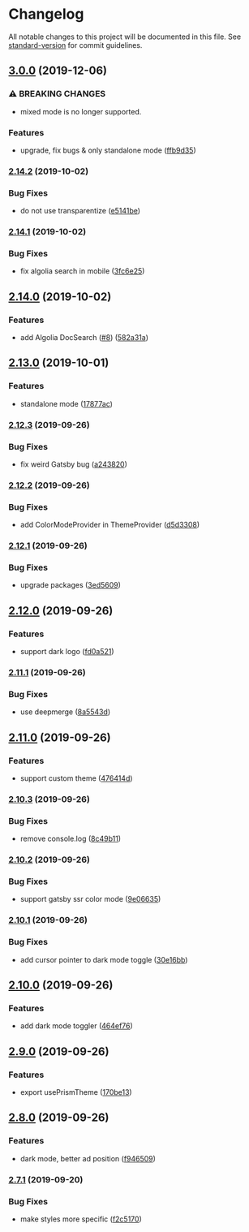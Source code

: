 # Changelog

All notable changes to this project will be documented in this file. See [standard-version](https://github.com/conventional-changelog/standard-version) for commit guidelines.

## [3.0.0](https://github.com/smooth-code/smooth-doc/compare/v2.14.2...v3.0.0) (2019-12-06)


### ⚠ BREAKING CHANGES

* mixed mode is no longer supported.

### Features

* upgrade, fix bugs & only standalone mode ([ffb9d35](https://github.com/smooth-code/smooth-doc/commit/ffb9d35cc4698b007f3950bf4aa251ae4fadcb87))

### [2.14.2](https://github.com/smooth-code/smooth-doc/compare/v2.14.1...v2.14.2) (2019-10-02)


### Bug Fixes

* do not use transparentize ([e5141be](https://github.com/smooth-code/smooth-doc/commit/e5141be))

### [2.14.1](https://github.com/smooth-code/smooth-doc/compare/v2.14.0...v2.14.1) (2019-10-02)


### Bug Fixes

* fix algolia search in mobile ([3fc6e25](https://github.com/smooth-code/smooth-doc/commit/3fc6e25))

## [2.14.0](https://github.com/smooth-code/smooth-doc/compare/v2.13.0...v2.14.0) (2019-10-02)


### Features

* add Algolia DocSearch ([#8](https://github.com/smooth-code/smooth-doc/issues/8)) ([582a31a](https://github.com/smooth-code/smooth-doc/commit/582a31a))

## [2.13.0](https://github.com/smooth-code/smooth-doc/compare/v2.12.3...v2.13.0) (2019-10-01)


### Features

* standalone mode ([17877ac](https://github.com/smooth-code/smooth-doc/commit/17877ac))

### [2.12.3](https://github.com/smooth-code/smooth-doc/compare/v2.12.2...v2.12.3) (2019-09-26)


### Bug Fixes

* fix weird Gatsby bug ([a243820](https://github.com/smooth-code/smooth-doc/commit/a243820))

### [2.12.2](https://github.com/smooth-code/smooth-doc/compare/v2.12.1...v2.12.2) (2019-09-26)


### Bug Fixes

* add ColorModeProvider in ThemeProvider ([d5d3308](https://github.com/smooth-code/smooth-doc/commit/d5d3308))

### [2.12.1](https://github.com/smooth-code/smooth-doc/compare/v2.12.0...v2.12.1) (2019-09-26)


### Bug Fixes

* upgrade packages ([3ed5609](https://github.com/smooth-code/smooth-doc/commit/3ed5609))

## [2.12.0](https://github.com/smooth-code/smooth-doc/compare/v2.11.1...v2.12.0) (2019-09-26)


### Features

* support dark logo ([fd0a521](https://github.com/smooth-code/smooth-doc/commit/fd0a521))

### [2.11.1](https://github.com/smooth-code/smooth-doc/compare/v2.11.0...v2.11.1) (2019-09-26)


### Bug Fixes

* use deepmerge ([8a5543d](https://github.com/smooth-code/smooth-doc/commit/8a5543d))

## [2.11.0](https://github.com/smooth-code/smooth-doc/compare/v2.10.3...v2.11.0) (2019-09-26)


### Features

* support custom theme ([476414d](https://github.com/smooth-code/smooth-doc/commit/476414d))

### [2.10.3](https://github.com/smooth-code/smooth-doc/compare/v2.10.2...v2.10.3) (2019-09-26)


### Bug Fixes

* remove console.log ([8c49b11](https://github.com/smooth-code/smooth-doc/commit/8c49b11))

### [2.10.2](https://github.com/smooth-code/smooth-doc/compare/v2.10.1...v2.10.2) (2019-09-26)


### Bug Fixes

* support gatsby ssr color mode ([9e06635](https://github.com/smooth-code/smooth-doc/commit/9e06635))

### [2.10.1](https://github.com/smooth-code/smooth-doc/compare/v2.10.0...v2.10.1) (2019-09-26)


### Bug Fixes

* add cursor pointer to dark mode toggle ([30e16bb](https://github.com/smooth-code/smooth-doc/commit/30e16bb))

## [2.10.0](https://github.com/smooth-code/smooth-doc/compare/v2.9.0...v2.10.0) (2019-09-26)


### Features

* add dark mode toggler ([464ef76](https://github.com/smooth-code/smooth-doc/commit/464ef76))

## [2.9.0](https://github.com/smooth-code/smooth-doc/compare/v2.8.0...v2.9.0) (2019-09-26)


### Features

* export usePrismTheme ([170be13](https://github.com/smooth-code/smooth-doc/commit/170be13))

## [2.8.0](https://github.com/smooth-code/smooth-doc/compare/v2.7.1...v2.8.0) (2019-09-26)


### Features

* dark mode, better ad position ([f946509](https://github.com/smooth-code/smooth-doc/commit/f946509))

### [2.7.1](https://github.com/smooth-code/smooth-doc/compare/v2.7.0...v2.7.1) (2019-09-20)


### Bug Fixes

* make styles more specific ([f2c5170](https://github.com/smooth-code/smooth-doc/commit/f2c5170))
